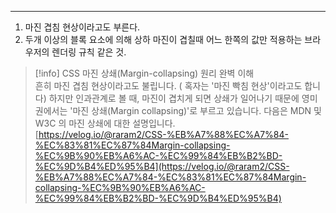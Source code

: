---

1. 마진 겹침 현상이라고도 부른다.
2. 두개 이상의 블록 요소에 의해 상하 마진이 겹칠때 어느 한쪽의 값만 적용하는 브라우저의 렌더링 규칙 같은 것.

> [!info] CSS 마진 상쇄(Margin-collapsing) 원리 완벽 이해  
> 흔히 마진 겹침 현상이라고도 불립니다. ( 혹자는 '마진 빡침 현상'이라고도 합니다) 하지만 인과관계로 볼 때, 마진이 겹치게 되면 상쇄가 일어나기 때문에 영미권에서는 '마진 상쇄(Margin collapsing)'로 부르고 있습니다. 다음은 MDN 및 W3C 의 마진 상쇄에 대한 설명입니다.  
> [https://velog.io/@raram2/CSS-%EB%A7%88%EC%A7%84-%EC%83%81%EC%87%84Margin-collapsing-%EC%9B%90%EB%A6%AC-%EC%99%84%EB%B2%BD-%EC%9D%B4%ED%95%B4](https://velog.io/@raram2/CSS-%EB%A7%88%EC%A7%84-%EC%83%81%EC%87%84Margin-collapsing-%EC%9B%90%EB%A6%AC-%EC%99%84%EB%B2%BD-%EC%9D%B4%ED%95%B4)